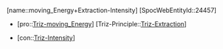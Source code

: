 ﻿---
type: TrizContradiction
aliases:
- moving_Energy+Extraction-Intensity
license: CC BY-SA 4.0
copyright: https://github.com/SpocWeb
IsDeleted: false
IsReadOnly: false
Confidential: public
tags: 
- Triz/Contradiction
---
[name::moving_Energy+Extraction-Intensity]
[SpocWebEntityId::24457]
+ [pro::[Triz-moving_Energy](tech/Triz/Parameter/Triz-moving_Energy.md)]
[Triz-Principle::[Triz-Extraction](tech/Triz/Principle/Triz-Extraction.md)]
- [con::[Triz-Intensity](tech/Triz/Parameter/Triz-Intensity.md)]

